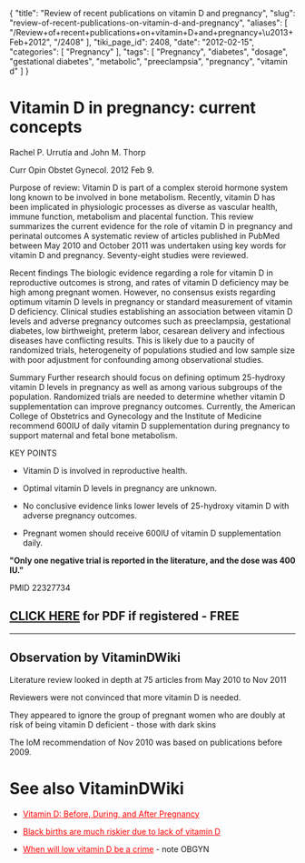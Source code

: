 {
    "title": "Review of recent publications on vitamin D and pregnancy",
    "slug": "review-of-recent-publications-on-vitamin-d-and-pregnancy",
    "aliases": [
        "/Review+of+recent+publications+on+vitamin+D+and+pregnancy+\u2013+Feb+2012",
        "/2408"
    ],
    "tiki_page_id": 2408,
    "date": "2012-02-15",
    "categories": [
        "Pregnancy"
    ],
    "tags": [
        "Pregnancy",
        "diabetes",
        "dosage",
        "gestational diabetes",
        "metabolic",
        "preeclampsia",
        "pregnancy",
        "vitamin d"
    ]
}


# Vitamin D in pregnancy: current concepts

Rachel P. Urrutia and John M. Thorp

Curr Opin Obstet Gynecol. 2012 Feb 9.

Purpose of review: Vitamin D is part of a complex steroid hormone system long known to be involved in bone metabolism. Recently, vitamin D has been implicated in physiologic processes as diverse as vascular health, immune function, metabolism and placental function. This review summarizes the current evidence for the role of vitamin D in pregnancy and perinatal outcomes A systematic review of articles published in PubMed between May 2010 and October 2011 was undertaken using key words for vitamin D and pregnancy. Seventy-eight studies were reviewed.

Recent findings The biologic evidence regarding a role for vitamin D in reproductive outcomes is strong, and rates of vitamin D deficiency may be high among pregnant women. However, no consensus exists regarding optimum vitamin D levels in pregnancy or standard measurement of vitamin D deficiency. Clinical studies establishing an association between vitamin D levels and adverse pregnancy outcomes such as preeclampsia, gestational diabetes, low birthweight, preterm labor, cesarean delivery and infectious diseases have conflicting results. This is likely due to a paucity of randomized trials, heterogeneity of populations studied and low sample size with poor adjustment for confounding among observational studies.

Summary Further research should focus on defining optimum 25-hydroxy vitamin D levels in pregnancy as well as among various subgroups of the population. Randomized trials are needed to determine whether vitamin D supplementation can improve pregnancy outcomes. Currently, the American College of Obstetrics and Gynecology and the Institute of Medicine recommend 600IU of daily vitamin D supplementation during pregnancy to support maternal and fetal bone metabolism.

KEY POINTS

* Vitamin D is involved in reproductive health.

* Optimal vitamin D levels in pregnancy are unknown.

* No conclusive evidence links lower levels of 25-hydroxy vitamin D with adverse pregnancy outcomes.

* Pregnant women should receive 600IU of vitamin D supplementation daily.

 **"Only one negative trial is reported in the literature, and the dose was 400 IU."** 

PMID    22327734

## [CLICK HERE](https://www.VitaminDWiki.com/tiki-download_file.php?fileId=2050) for PDF if registered - FREE

- - - - - - - - - - - - - - - - - - - - - - - - - - - - - 

## Observation by VitaminDWiki

Literature review looked in depth at 75 articles from May 2010 to Nov 2011

Reviewers were not convinced that more vitamin D is needed.

They appeared to ignore the group of pregnant women who are doubly at risk of being vitamin D deficient - those with dark skins

The IoM recommendation of Nov 2010 was based on publications before 2009.

# See also VitaminDWiki

* <a href="/posts/vitamin-d-before-during-and-after-pregnancy" style="color: red; text-decoration: underline;" title="This link has an unknown page_id: 816">Vitamin D: Before, During, and After Pregnancy</a>

* <a href="/posts/black-births-are-much-riskier-due-to-lack-of-vitamin-d" style="color: red; text-decoration: underline;" title="This link has an unknown page_id: 1566">Black births are much riskier due to lack of vitamin D</a>

* <a href="/posts/when-will-low-vitamin-d-be-a-crime" style="color: red; text-decoration: underline;" title="This link has an unknown page_id: 2344">When will low vitamin D be a crime</a> - note OBGYN